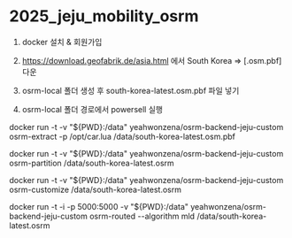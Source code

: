 # 2025_jeju_mobility_osrm

1. docker 설치 & 회원가입
2. https://download.geofabrik.de/asia.html
에서 South Korea	 =>  [.osm.pbf] 다운
3. osrm-local 폴더 생성 후 south-korea-latest.osm.pbf 파일 넣기

4. osrm-local 폴더 경로에서 powersell 실행

docker run -t -v "${PWD}:/data" yeahwonzena/osrm-backend-jeju-custom osrm-extract -p /opt/car.lua /data/south-korea-latest.osm.pbf

docker run -t -v "${PWD}:/data" yeahwonzena/osrm-backend-jeju-custom osrm-partition /data/south-korea-latest.osrm

docker run -t -v "${PWD}:/data" yeahwonzena/osrm-backend-jeju-custom osrm-customize /data/south-korea-latest.osrm

docker run -t -i -p 5000:5000 -v "${PWD}:/data" yeahwonzena/osrm-backend-jeju-custom osrm-routed --algorithm mld /data/south-korea-latest.osrm
